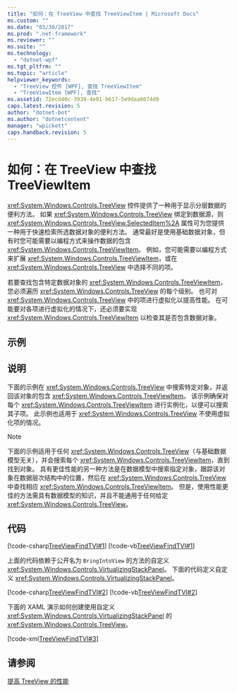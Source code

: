```yaml
---
title: "如何：在 TreeView 中查找 TreeViewItem | Microsoft Docs"
ms.custom: ""
ms.date: "03/30/2017"
ms.prod: ".net-framework"
ms.reviewer: ""
ms.suite: ""
ms.technology: 
  - "dotnet-wpf"
ms.tgt_pltfrm: ""
ms.topic: "article"
helpviewer_keywords: 
  - "TreeView 控件 [WPF], 查找 TreeViewItem"
  - "TreeViewItem [WPF], 查找"
ms.assetid: 72ecd40c-3939-4e01-b617-5e9daa6074d9
caps.latest.revision: 5
author: "dotnet-bot"
ms.author: "dotnetcontent"
manager: "wpickett"
caps.handback.revision: 5
---
```

# 如何：在 TreeView 中查找 TreeViewItem
<xref:System.Windows.Controls.TreeView> 控件提供了一种用于显示分层数据的便利方法。  如果 <xref:System.Windows.Controls.TreeView> 绑定到数据源，则 <xref:System.Windows.Controls.TreeView.SelectedItem%2A> 属性可为您提供一种用于快速检索所选数据对象的便利方法。  通常最好是使用基础数据对象，但有时您可能需要以编程方式来操作数据的包含 <xref:System.Windows.Controls.TreeViewItem>。  例如，您可能需要以编程方式来扩展 <xref:System.Windows.Controls.TreeViewItem>，或在 <xref:System.Windows.Controls.TreeView> 中选择不同的项。  
  
 若要查找包含特定数据对象的 <xref:System.Windows.Controls.TreeViewItem>，您必须遍历 <xref:System.Windows.Controls.TreeView> 的每个级别。  也可对 <xref:System.Windows.Controls.TreeView> 中的项进行虚拟化以提高性能。  在可能要对各项进行虚拟化的情况下，还必须要实现 <xref:System.Windows.Controls.TreeViewItem> 以检查其是否包含数据对象。  
  
## 示例  
  
## 说明  
 下面的示例在 <xref:System.Windows.Controls.TreeView> 中搜索特定对象，并返回该对象的包含 <xref:System.Windows.Controls.TreeViewItem>。  该示例确保对每个 <xref:System.Windows.Controls.TreeViewItem> 进行实例化，以便可以搜索其子项。  此示例也适用于 <xref:System.Windows.Controls.TreeView> 不使用虚拟化项的情况。  
  
> [!NOTE]
>  下面的示例适用于任何 <xref:System.Windows.Controls.TreeView>（与基础数据模型无关），并会搜索每个 <xref:System.Windows.Controls.TreeViewItem>，直到找到对象。  具有更佳性能的另一种方法是在数据模型中搜索指定对象，跟踪该对象在数据层次结构中的位置，然后在 <xref:System.Windows.Controls.TreeView> 中查找相应 <xref:System.Windows.Controls.TreeViewItem>。  但是，使用性能更佳的方法需具有数据模型的知识，并且不能通用于任何给定 <xref:System.Windows.Controls.TreeView>。  
  
## 代码  
 [!code-csharp[TreeViewFindTVI#1](../../../../samples/snippets/csharp/VS_Snippets_Wpf/TreeViewFindTVI/CSharp/MainWindow.xaml.cs#1)]
 [!code-vb[TreeViewFindTVI#1](../../../../samples/snippets/visualbasic/VS_Snippets_Wpf/TreeViewFindTVI/VisualBasic/MainWindow.xaml.vb#1)]  
  
 上面的代码依赖于公开名为 `BringIntoView` 的方法的自定义 <xref:System.Windows.Controls.VirtualizingStackPanel>。  下面的代码定义自定义 <xref:System.Windows.Controls.VirtualizingStackPanel>。  
  
 [!code-csharp[TreeViewFindTVI#2](../../../../samples/snippets/csharp/VS_Snippets_Wpf/TreeViewFindTVI/CSharp/MainWindow.xaml.cs#2)]
 [!code-vb[TreeViewFindTVI#2](../../../../samples/snippets/visualbasic/VS_Snippets_Wpf/TreeViewFindTVI/VisualBasic/MainWindow.xaml.vb#2)]  
  
 下面的 XAML 演示如何创建使用自定义 <xref:System.Windows.Controls.VirtualizingStackPanel> 的 <xref:System.Windows.Controls.TreeView>。  
  
 [!code-xml[TreeViewFindTVI#3](../../../../samples/snippets/csharp/VS_Snippets_Wpf/TreeViewFindTVI/CSharp/MainWindow.xaml#3)]  
  
## 请参阅  
 [提高 TreeView 的性能](../../../../docs/framework/wpf/controls/how-to-improve-the-performance-of-a-treeview.md)